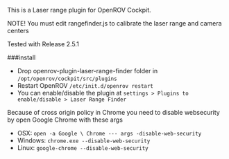 This is a Laser range plugin for OpenROV Cockpit.

NOTE! You must edit rangefinder.js to calibrate the laser range and camera centers

Tested with Release 2.5.1


###install
* Drop openrov-plugin-laser-range-finder folder in ```/opt/openrov/cockpit/src/plugins```
* Restart OpenROV ```/etc/init.d/openrov restart```
* You can enable/disable the plugin at ```settings > Plugins to enable/disable > Laser Range Finder```

Because of cross origin policy in Chrome you need to disable websecurity by open Google Chrome with these args
* OSX: ```open -a Google \ Chrome --- args -disable-web-security```
* Windows: ```chrome.exe --disable-web-security```
* Linux: ```google-chrome --disable-web-security```

